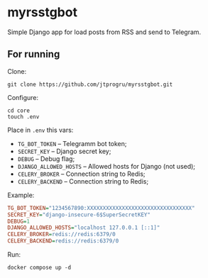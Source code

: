 # myrsstgbot

Simple Django app for load posts from RSS and send to Telegram.

## For running

Clone:
```shell
git clone https://github.com/jtprogru/myrsstgbot.git
```

Configure:
```shell
cd core
touch .env
```
Place in `.env` this vars:
- `TG_BOT_TOKEN` – Telegramm bot token;
- `SECRET_KEY` – Django secret key;
- `DEBUG` – Debug flag;
- `DJANGO_ALLOWED_HOSTS` – Allowed hosts for Django (not used);
- `CELERY_BROKER` – Connection string to Redis;
- `CELERY_BACKEND` – Connection string to Redis;

Example:
```ini
TG_BOT_TOKEN="1234567890:XXXXXXXXXXXXXXXXXXXXXXXXXXXXXXXXX"
SECRET_KEY="django-insecure-6$SuperSecretKEY"
DEBUG=1
DJANGO_ALLOWED_HOSTS="localhost 127.0.0.1 [::1]"
CELERY_BROKER=redis://redis:6379/0
CELERY_BACKEND=redis://redis:6379/0
```

Run:
```shell
docker compose up -d 
```
